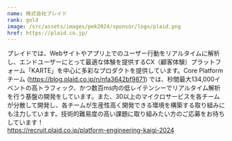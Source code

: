 ```yaml
---
name: 株式会社プレイド
rank: gold
image: /src/assets/images/pek2024/sponsor/logo/plaid.png
href: https://plaid.co.jp/
---
```


プレイドでは、Webサイトやアプリ上でのユーザー行動をリアルタイムに解析し、エンドユーザーにとって最適な体験を提供するCX（顧客体験）プラットフォーム「KARTE」を中心に多彩なプロダクトを提供しています。Core Platformチーム (https://blog.plaid.co.jp/n/nfa3642bf9871) では、秒間最大134,000イベントの高トラフィック、かつ数百ms内の低レイテンシーでリアルタイム解析を行う基盤の開発をしています。また、30以上のマイクロサービスを各チームが分散して開発し、各チームが生産性高く開発できる環境を構築する取り組みにも注力しています。技術的難易度の高い課題に取り組みたい方のご応募をお待ちしています！  
https://recruit.plaid.co.jp/platform-engineering-kaigi-2024
